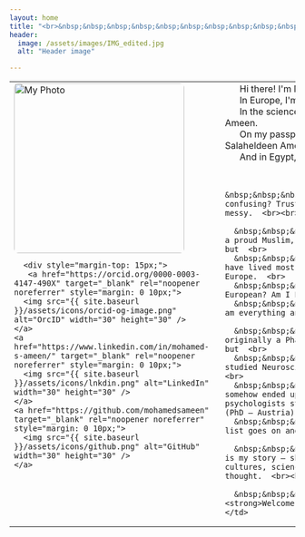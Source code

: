 ```yaml
---
layout: home
title: "<br>&nbsp;&nbsp;&nbsp;&nbsp;&nbsp;&nbsp;&nbsp;&nbsp;&nbsp;&nbsp;Bio"
header:
  image: /assets/images/IMG_edited.jpg
  alt: "Header image"

---
```


<table>
  <tr>
    <td style="vertical-align: top; padding-right: 20px;">
      <img src="{{ site.baseurl }}/assets/images/mainPic.jpg" alt="My Photo" width="300" style="border-radius: 8px;"/>

      <div style="margin-top: 15px;">
       <a href="https://orcid.org/0000-0003-4147-490X" target="_blank" rel="noopener noreferrer" style="margin: 0 10px;">
      <img src="{{ site.baseurl }}/assets/icons/orcid-og-image.png" alt="OrcID" width="30" height="30" />
    </a>
    <a href="https://www.linkedin.com/in/mohamed-s-ameen/" target="_blank" rel="noopener noreferrer" style="margin: 0 10px;">
      <img src="{{ site.baseurl }}/assets/icons/lnkdin.png" alt="LinkedIn" width="30" height="30" />
    </a>
    <a href="https://github.com/mohamedsameen" target="_blank" rel="noopener noreferrer" style="margin: 0 10px;">
      <img src="{{ site.baseurl }}/assets/icons/github.png" alt="GitHub" width="30" height="30" />
    </a>
  </div>
    </td>
    <td>
      &nbsp;&nbsp;&nbsp;&nbsp;&nbsp;&nbsp;Hi there! I'm Mohamed.  <br>
      &nbsp;&nbsp;&nbsp;&nbsp;&nbsp;&nbsp;In Europe, I'm Mo.  <br>
      &nbsp;&nbsp;&nbsp;&nbsp;&nbsp;&nbsp;In the science world, I go by Mohamed Ameen.  <br>
      &nbsp;&nbsp;&nbsp;&nbsp;&nbsp;&nbsp;On my passport: Mohamed Safwat Salaheldeen Ameen.  <br>
      &nbsp;&nbsp;&nbsp;&nbsp;&nbsp;&nbsp;And in Egypt, simply: Safwat.  <br><br>

      &nbsp;&nbsp;&nbsp;&nbsp;&nbsp;&nbsp;Sounds confusing? Trust me, my life is no less messy.  <br><br>

      &nbsp;&nbsp;&nbsp;&nbsp;&nbsp;&nbsp;I am a proud Muslim, Arab, African, Egyptian, but  <br>
      &nbsp;&nbsp;&nbsp;&nbsp;&nbsp;&nbsp;I have lived most of my adult life in Europe.  <br>
      &nbsp;&nbsp;&nbsp;&nbsp;&nbsp;&nbsp;Am I European? Am I Egyptian?  <br>
      &nbsp;&nbsp;&nbsp;&nbsp;&nbsp;&nbsp;"I am everything and nothing."  <br><br>

      &nbsp;&nbsp;&nbsp;&nbsp;&nbsp;&nbsp;I am originally a Pharmacist (B.Sc. – Egypt), but  <br>
      &nbsp;&nbsp;&nbsp;&nbsp;&nbsp;&nbsp;I studied Neuroscience (M.Sc. – France) too,  <br>
      &nbsp;&nbsp;&nbsp;&nbsp;&nbsp;&nbsp;and somehow ended up surrounded by psychologists studying cognition and sleep (PhD – Austria).  <br>
      &nbsp;&nbsp;&nbsp;&nbsp;&nbsp;&nbsp;The list goes on and on...  <br><br>

      &nbsp;&nbsp;&nbsp;&nbsp;&nbsp;&nbsp;This is my story — shaped by many signals of cultures, sciences and, most importantly, thought.  <br><br>

      &nbsp;&nbsp;&nbsp;&nbsp;&nbsp;&nbsp;<strong>Welcome.</strong>
    </td>
  </tr>
</table>

